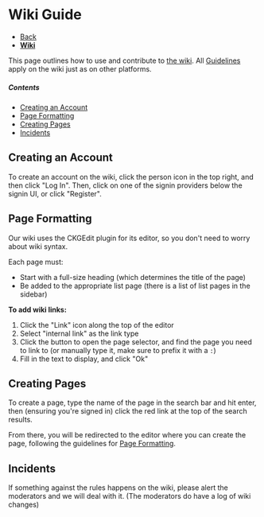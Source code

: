 # Wiki Guide

- [Back](/docs)
- [**Wiki**](/wiki)

This page outlines how to use and contribute to [the wiki](/wiki). All [Guidelines](/guidelines) apply on the wiki just as on other platforms. 

##### Contents
- [Creating an Account](#creating-an-account)
- [Page Formatting](#page-formatting)
- [Creating Pages](#creating-pages)
- [Incidents](#incidents)

## Creating an Account

To create an account on the wiki, click the person icon in the top right, and then click "Log In". 
Then, click on one of the signin providers below the signin UI, or click "Register".

## Page Formatting

Our wiki uses the CKGEdit plugin for its editor, so you don't need to worry about wiki syntax.

Each page must:
- Start with a full-size heading (which determines the title of the page)
- Be added to the appropriate list page (there is a list of list pages  in the sidebar)

**To add wiki links:**
1. Click the "Link" icon along the top of the editor
1. Select "internal link" as the link type
1. Click the button to open the page selector, and find the page you need to link to (or manually type it, make sure to prefix it with a `:`)
1. Fill in the text to display, and click "Ok"

## Creating Pages

To create a page, type the name of the page in the search bar and hit enter, then (ensuring you're signed in) click the red link at the top of the search results.

From there, you will be redirected to the editor where you can create  the page, following the guidelines for [Page Formatting](#page-formatting).

## Incidents

If something against the rules happens on the wiki, please alert the moderators and we will deal with it. (The moderators do have a log of wiki changes)
